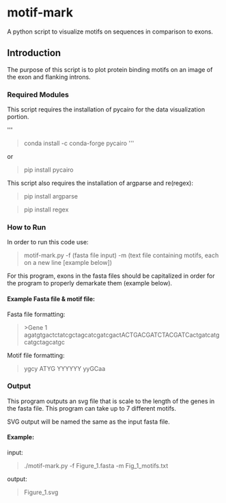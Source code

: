 # motif-mark
A python script to visualize motifs on sequences in comparison to exons.


## Introduction

The purpose of this script is to plot protein binding motifs on an image of the exon and flanking introns.

### Required Modules

This script requires the installation of pycairo for the data visualization portion.

'''
>conda install -c conda-forge pycairo
'''

or 

>pip install pycairo

This script also requires the installation  of argparse and re(regex):

>pip install argparse

>pip install regex


### How to Run

In order to run this code use:

>motif-mark.py -f (fasta file input) -m (text file containing motifs, each on a new line [example below])

For this program, exons in the fasta files should be capitalized  in order for the program to properly demarkate them (example below).


#### Example Fasta file & motif file:

Fasta file formatting:
>\>Gene 1
>agatgtgactctatcgctagcatcgatcgactACTGACGATCTACGATCactgatcatgcatgctagcatgc

Motif file formatting:
>ygcy 
>ATYG 
>YYYYYY 
>yyGCaa 


### Output

This program outputs an svg file that is scale to the length of the genes in the fasta file. This program can take up to 7 different motifs.

SVG output will be named the same as the input fasta file.


#### Example:

input:
>./motif-mark.py -f Figure_1.fasta -m Fig_1_motifs.txt

output:
>Figure_1.svg

